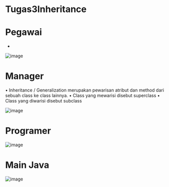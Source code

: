 ﻿# Tugas3Inheritance

# Pegawai 
- 
![image](https://user-images.githubusercontent.com/92787567/199993462-d539d0cb-9660-48b3-97d9-e8f610b150b3.png)

# Manager
• Inheritance / Generalization merupakan pewarisan atribut dan
method dari sebuah class ke class lainnya.
• Class yang mewarisi disebut superclass
• Class yang diwarisi disebut subclass

![image](https://user-images.githubusercontent.com/92787567/199993845-87bab29a-e4f4-4e92-ab89-57f5f015aba6.png)

# Programer
![image](https://user-images.githubusercontent.com/92787567/199994418-92bf159b-d7d7-45b4-ad9a-59a001830d29.png)


# Main Java
![image](https://user-images.githubusercontent.com/92787567/199996687-3e60530a-deb2-4fa7-9127-ec5fc8a9b39d.png)
